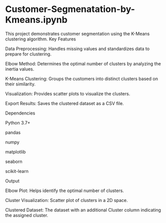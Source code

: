# Customer-Segmenatation-by-Kmeans.ipynb
This project demonstrates customer segmentation using the K-Means clustering algorithm. 
Key Features

Data Preprocessing: Handles missing values and standardizes data to prepare for clustering.

Elbow Method: Determines the optimal number of clusters by analyzing the inertia values.

K-Means Clustering: Groups the customers into distinct clusters based on their similarity.

Visualization: Provides scatter plots to visualize the clusters.

Export Results: Saves the clustered dataset as a CSV file.



Dependencies

Python 3.7+

pandas

numpy

matplotlib

seaborn

scikit-learn


Output

Elbow Plot: Helps identify the optimal number of clusters.

Cluster Visualization: Scatter plot of clusters in a 2D space.

Clustered Dataset: The dataset with an additional Cluster column indicating the assigned cluster.
